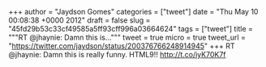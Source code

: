 
+++
author = "Jaydson Gomes"
categories = ["tweet"]
date = "Thu May 10 00:08:38 +0000 2012"
draft = false
slug = "45fd29b53c33cf49585a5ff93cff996a03664624"
tags = ["tweet"]
title = """RT @jhaynie: Damn this is..."""
tweet = true
micro = true
tweet_url = "https://twitter.com/jaydson/status/200376766248914945"
+++
RT @jhaynie: Damn this is really funny.  HTML9!! http://t.co/iyK70K7f
